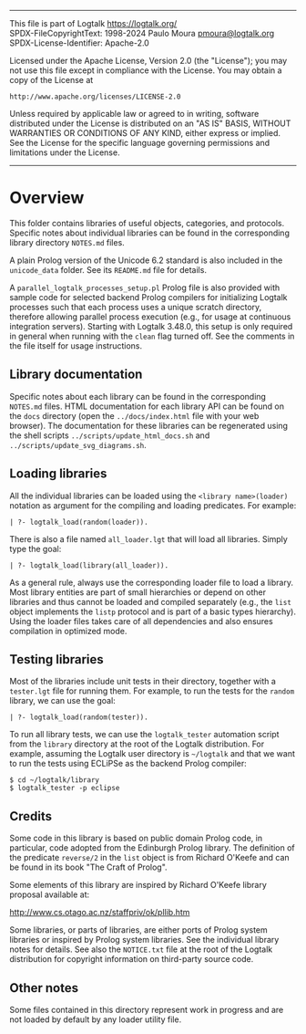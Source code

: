 ________________________________________________________________________

This file is part of Logtalk <https://logtalk.org/>  
SPDX-FileCopyrightText: 1998-2024 Paulo Moura <pmoura@logtalk.org>  
SPDX-License-Identifier: Apache-2.0

Licensed under the Apache License, Version 2.0 (the "License");
you may not use this file except in compliance with the License.
You may obtain a copy of the License at

    http://www.apache.org/licenses/LICENSE-2.0

Unless required by applicable law or agreed to in writing, software
distributed under the License is distributed on an "AS IS" BASIS,
WITHOUT WARRANTIES OR CONDITIONS OF ANY KIND, either express or implied.
See the License for the specific language governing permissions and
limitations under the License.
________________________________________________________________________


Overview
========

This folder contains libraries of useful objects, categories, and protocols.
Specific notes about individual libraries can be found in the corresponding
library directory `NOTES.md` files.

A plain Prolog version of the Unicode 6.2 standard is also included in the
`unicode_data` folder. See its `README.md` file for details.

A `parallel_logtalk_processes_setup.pl` Prolog file is also provided with
sample code for selected backend Prolog compilers for initializing Logtalk
processes such that each process uses a unique scratch directory, therefore
allowing parallel process execution (e.g., for usage at continuous integration
servers). Starting with Logtalk 3.48.0, this setup is only required in general
when running with the `clean` flag turned off. See the comments in the file
itself for usage instructions.


Library documentation
---------------------

Specific notes about each library can be found in the corresponding `NOTES.md`
files. HTML documentation for each library API can be found on the `docs`
directory (open the `../docs/index.html` file with your web browser). The
documentation for these libraries can be regenerated using the shell scripts
`../scripts/update_html_docs.sh` and `../scripts/update_svg_diagrams.sh`.


Loading libraries
-----------------

All the individual libraries can be loaded using the `<library name>(loader)`
notation as argument for the compiling and loading predicates. For example:

	| ?- logtalk_load(random(loader)).

There is also a file named `all_loader.lgt` that will load all libraries.
Simply type the goal:

	| ?- logtalk_load(library(all_loader)).

As a general rule, always use the corresponding loader file to load a
library. Most library entities are part of small hierarchies or depend on
other libraries and thus cannot be loaded and compiled separately (e.g., the
`list` object implements the `listp` protocol and is part of a basic types
hierarchy). Using the loader files takes care of all dependencies and also
ensures compilation in optimized mode.


Testing libraries
-----------------

Most of the libraries include unit tests in their directory, together with
a `tester.lgt` file for running them. For example, to run the tests for the
`random` library, we can use the goal:

	| ?- logtalk_load(random(tester)).

To run all library tests, we can use the `logtalk_tester` automation script
from the `library` directory at the root of the Logtalk distribution. For
example, assuming the Logtalk user directory is `~/logtalk` and that we want
to run the tests using ECLiPSe as the backend Prolog compiler:

	$ cd ~/logtalk/library
	$ logtalk_tester -p eclipse


Credits
-------

Some code in this library is based on public domain Prolog code, in particular,
code adopted from the Edinburgh Prolog library. The definition of the predicate
`reverse/2` in the `list` object is from Richard O'Keefe and can be found in its
book "The Craft of Prolog".

Some elements of this library are inspired by Richard O'Keefe library proposal
available at:

http://www.cs.otago.ac.nz/staffpriv/ok/pllib.htm

Some libraries, or parts of libraries, are either ports of Prolog system
libraries or inspired by Prolog system libraries. See the individual library
notes for details. See also the `NOTICE.txt` file at the root of the Logtalk
distribution for copyright information on third-party source code.


Other notes
-----------

Some files contained in this directory represent work in progress and are
not loaded by default by any loader utility file.
